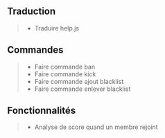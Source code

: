 ## Traduction
> - Traduire help.js

## Commandes
> - Faire commande ban
> - Faire commande kick
> - Faire commande ajout blacklist
> - Faire commande enlever blacklist

## Fonctionnalités
> - Analyse de score quand un membre rejoint